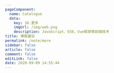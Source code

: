 ```yaml
---
pageComponent:
  name: Catalogue
  data:
    key: 10.更多
    imgUrl: /img/web.png
    description: JavaScript、ES6、Vue框架等前端技术
title: 博客建设
permalink: /note/more
sidebar: false
article: false
comment: false
editLink: false
date: 2020-09-09 14:55:44
---
```

